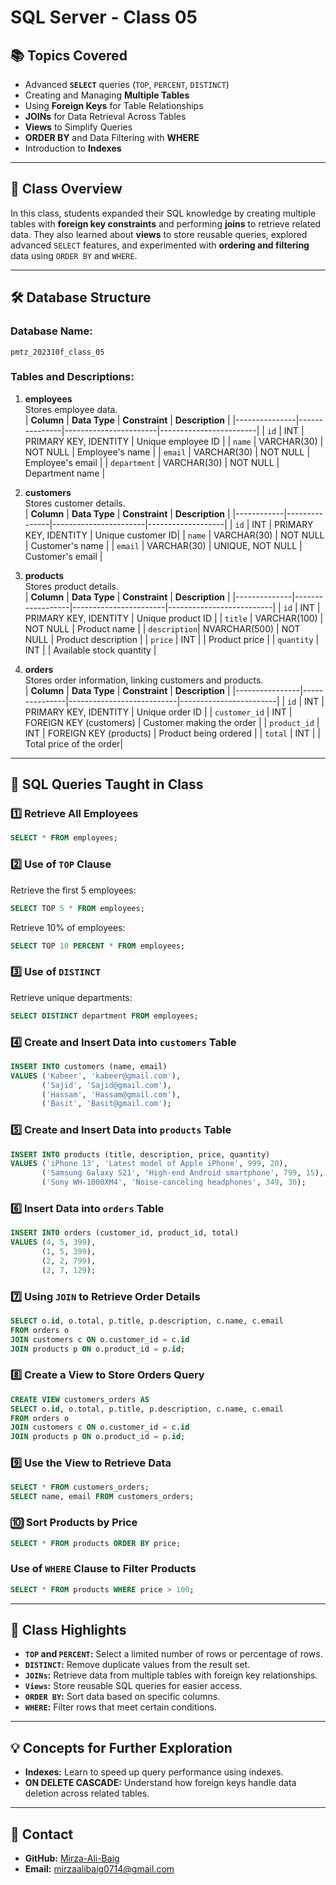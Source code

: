 # **SQL Server - Class 05**

## 📚 **Topics Covered**  
- Advanced **`SELECT`** queries (`TOP`, `PERCENT`, `DISTINCT`)
- Creating and Managing **Multiple Tables**  
- Using **Foreign Keys** for Table Relationships  
- **JOINs** for Data Retrieval Across Tables  
- **Views** to Simplify Queries  
- **ORDER BY** and Data Filtering with **WHERE**  
- Introduction to **Indexes**

---

## 📄 **Class Overview**  
In this class, students expanded their SQL knowledge by creating multiple tables with **foreign key constraints** and performing **joins** to retrieve related data. They also learned about **views** to store reusable queries, explored advanced `SELECT` features, and experimented with **ordering and filtering** data using `ORDER BY` and `WHERE`.

---

## 🛠️ **Database Structure**  

### **Database Name:**  
`pmtz_202310f_class_05`

### **Tables and Descriptions:**  

1. **employees**  
   Stores employee data.  
   | **Column**    | **Data Type** | **Constraint**        | **Description**        |
   |---------------|---------------|-----------------------|------------------------|
   | `id`          | INT           | PRIMARY KEY, IDENTITY | Unique employee ID     |
   | `name`        | VARCHAR(30)   | NOT NULL              | Employee's name        |
   | `email`       | VARCHAR(30)   | NOT NULL              | Employee's email       |
   | `department`  | VARCHAR(30)   | NOT NULL              | Department name        |

2. **customers**  
   Stores customer details.  
   | **Column** | **Data Type** | **Constraint**        | **Description**   |
   |------------|---------------|-----------------------|-------------------|
   | `id`       | INT           | PRIMARY KEY, IDENTITY | Unique customer ID|
   | `name`     | VARCHAR(30)   | NOT NULL              | Customer's name   |
   | `email`    | VARCHAR(30)   | UNIQUE, NOT NULL      | Customer's email  |

3. **products**  
   Stores product details.  
   | **Column**   | **Data Type**    | **Constraint**        | **Description**          |
   |--------------|------------------|-----------------------|--------------------------|
   | `id`         | INT              | PRIMARY KEY, IDENTITY | Unique product ID        |
   | `title`      | VARCHAR(100)     | NOT NULL              | Product name             |
   | `description`| NVARCHAR(500)    | NOT NULL              | Product description      |
   | `price`      | INT              |                       | Product price            |
   | `quantity`   | INT              |                       | Available stock quantity |

4. **orders**  
   Stores order information, linking customers and products.  
   | **Column**     | **Data Type** | **Constraint**            | **Description**        |
   |----------------|---------------|---------------------------|------------------------|
   | `id`           | INT           | PRIMARY KEY, IDENTITY     | Unique order ID        |
   | `customer_id`  | INT           | FOREIGN KEY (customers)   | Customer making the order |
   | `product_id`   | INT           | FOREIGN KEY (products)    | Product being ordered |
   | `total`        | INT           |                           | Total price of the order|

---

## 🚀 **SQL Queries Taught in Class**

### **1️⃣ Retrieve All Employees**  
```sql
SELECT * FROM employees;
```

### **2️⃣ Use of `TOP` Clause**  
Retrieve the first 5 employees:  
```sql
SELECT TOP 5 * FROM employees;
```

Retrieve 10% of employees:  
```sql
SELECT TOP 10 PERCENT * FROM employees;
```

### **3️⃣ Use of `DISTINCT`**  
Retrieve unique departments:  
```sql
SELECT DISTINCT department FROM employees;
```

### **4️⃣ Create and Insert Data into `customers` Table**  
```sql
INSERT INTO customers (name, email)  
VALUES ('Kabeer', 'kabeer@gmail.com'),  
       ('Sajid', 'Sajid@gmail.com'),  
       ('Hassam', 'Hassam@gmail.com'),  
       ('Basit', 'Basit@gmail.com');
```

### **5️⃣ Create and Insert Data into `products` Table**  
```sql
INSERT INTO products (title, description, price, quantity)  
VALUES ('iPhone 13', 'Latest model of Apple iPhone', 999, 20),  
       ('Samsung Galaxy S21', 'High-end Android smartphone', 799, 15),  
       ('Sony WH-1000XM4', 'Noise-canceling headphones', 349, 30);
```

### **6️⃣ Insert Data into `orders` Table**  
```sql
INSERT INTO orders (customer_id, product_id, total)  
VALUES (4, 5, 399),  
       (1, 5, 399),  
       (2, 2, 799),  
       (2, 7, 129);
```

### **7️⃣ Using `JOIN` to Retrieve Order Details**  
```sql
SELECT o.id, o.total, p.title, p.description, c.name, c.email  
FROM orders o  
JOIN customers c ON o.customer_id = c.id  
JOIN products p ON o.product_id = p.id;
```

### **8️⃣ Create a View to Store Orders Query**  
```sql
CREATE VIEW customers_orders AS  
SELECT o.id, o.total, p.title, p.description, c.name, c.email  
FROM orders o  
JOIN customers c ON o.customer_id = c.id  
JOIN products p ON o.product_id = p.id;
```

### **9️⃣ Use the View to Retrieve Data**  
```sql
SELECT * FROM customers_orders;
SELECT name, email FROM customers_orders;
```

### **🔟 Sort Products by Price**  
```sql
SELECT * FROM products ORDER BY price;
```

### **Use of `WHERE` Clause to Filter Products**  
```sql
SELECT * FROM products WHERE price > 100;
```

---

## 🧩 **Class Highlights**
- **`TOP` and `PERCENT`:** Select a limited number of rows or percentage of rows.  
- **`DISTINCT`:** Remove duplicate values from the result set.  
- **`JOINs`:** Retrieve data from multiple tables with foreign key relationships.  
- **`Views`:** Store reusable SQL queries for easier access.  
- **`ORDER BY`:** Sort data based on specific columns.  
- **`WHERE`:** Filter rows that meet certain conditions.

---

## 💡 **Concepts for Further Exploration**
- **Indexes:** Learn to speed up query performance using indexes.
- **ON DELETE CASCADE:** Understand how foreign keys handle data deletion across related tables.

---

## 💬 **Contact**  
- **GitHub:** [Mirza-Ali-Baig](https://github.com/Mirza-Ali-Baig)  
- **Email:** [mirzaalibaig0714@gmail.com](mailto:mirzaalibaig0714@gmail.com)  
